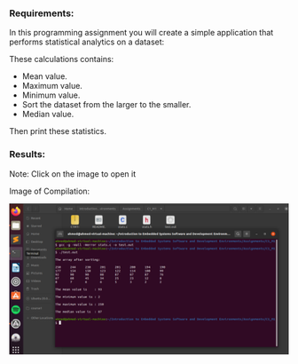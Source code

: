 ### Requirements:

In this programming assignment you will create a simple application that performs statistical analytics on a dataset:

These calculations contains: 
- Mean value. 
- Maximum value.
- Minimum value. 
- Sort the dataset from the larger to the smaller.
- Median value.

Then print these statistics.


### Results:

Note: Click on the image to open it

Image of Compilation: 

![alt text](https://github.com/AhmedHassan95/Makefile/blob/master/Assignments/C1_M1/C1M1.png)
